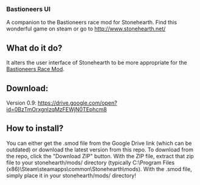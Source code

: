 ### Bastioneers UI
A companion to the Bastioneers race mod for Stonehearth. Find this wonderful game on steam or go to http://www.stonehearth.net/

## What do it do?
It alters the user interface of Stonehearth to be more appropriate for the [Bastioneers Race Mod][race-mod].

## Download:
  Version 0.9: https://drive.google.com/open?id=0BzTmOrxgnIzqMzFEWjN0TEphcm8
  
## How to install?
  You can either get the .smod file from the Google Drive link (which can be outdated) or download the latest version from this repo. To download from the repo, click the "Download ZIP" button. With the ZIP file, extract that zip file to your stonehearth/mods/ directory (typically C:\Program Files (x86)\Steam\steamapps\common\Stonehearth\mods\). With the .smod file, simply place it in your stonehearth/mods/ directory!


[race-mod]: https://github.com/AdamWhitehurst/Bastioneers
